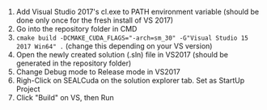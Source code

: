 1. Add Visual Studio 2017's cl.exe to PATH environment variable (should be done only once for the fresh install of VS 2017)
3. Go into the repository folder in CMD
4. `cmake build -DCMAKE_CUDA_FLAGS="-arch=sm_30" -G"Visual Studio 15 2017 Win64" .` (change this depending on your VS version)
5. Open the newly created solution (.sln) file in VS2017 (should be generated in the repository folder)
6. Change Debug mode to Release mode in VS2017
7. Righ-Click on SEALCuda on the solution explorer tab. Set as StartUp Project
8. Click "Build" on VS, then Run